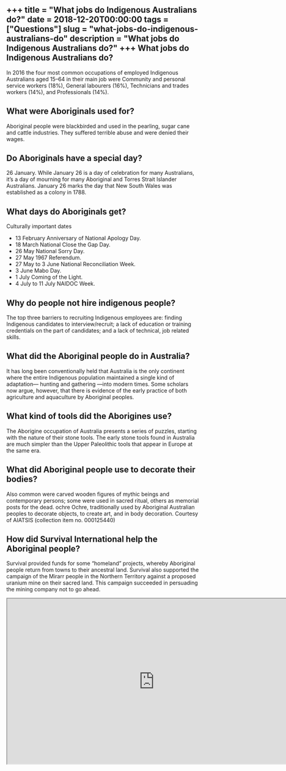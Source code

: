 +++
title = "What jobs do Indigenous Australians do?"
date = 2018-12-20T00:00:00
tags = ["Questions"]
slug = "what-jobs-do-indigenous-australians-do"
description = "What jobs do Indigenous Australians do?"
+++
What jobs do Indigenous Australians do?
---------------------------------------

In 2016 the four most common occupations of employed Indigenous Australians aged 15–64 in their main job were Community and personal service workers (18%), General labourers (16%), Technicians and trades workers (14%), and Professionals (14%).

What were Aboriginals used for?
-------------------------------

Aboriginal people were blackbirded and used in the pearling, sugar cane and cattle industries. They suffered terrible abuse and were denied their wages.

Do Aboriginals have a special day?
----------------------------------

26 January. While January 26 is a day of celebration for many Australians, it’s a day of mourning for many Aboriginal and Torres Strait Islander Australians. January 26 marks the day that New South Wales was established as a colony in 1788.

What days do Aboriginals get?
-----------------------------

Culturally important dates

- 13 February Anniversary of National Apology Day.
- 18 March National Close the Gap Day.
- 26 May National Sorry Day.
- 27 May 1967 Referendum.
- 27 May to 3 June National Reconciliation Week.
- 3 June Mabo Day.
- 1 July Coming of the Light.
- 4 July to 11 July NAIDOC Week.

Why do people not hire indigenous people?
-----------------------------------------

The top three barriers to recruiting Indigenous employees are: finding Indigenous candidates to interview/recruit; a lack of education or training credentials on the part of candidates; and a lack of technical, job related skills.

What did the Aboriginal people do in Australia?
-----------------------------------------------

It has long been conventionally held that Australia is the only continent where the entire Indigenous population maintained a single kind of adaptation— hunting and gathering —into modern times. Some scholars now argue, however, that there is evidence of the early practice of both agriculture and aquaculture by Aboriginal peoples.

What kind of tools did the Aborigines use?
------------------------------------------

The Aborigine occupation of Australia presents a series of puzzles, starting with the nature of their stone tools. The early stone tools found in Australia are much simpler than the Upper Paleolithic tools that appear in Europe at the same era.

What did Aboriginal people use to decorate their bodies?
--------------------------------------------------------

Also common were carved wooden figures of mythic beings and contemporary persons; some were used in sacred ritual, others as memorial posts for the dead. ochre Ochre, traditionally used by Aboriginal Australian peoples to decorate objects, to create art, and in body decoration. Courtesy of AIATSIS (collection item no. 000125440)

How did Survival International help the Aboriginal people?
----------------------------------------------------------

Survival provided funds for some “homeland” projects, whereby Aboriginal people return from towns to their ancestral land. Survival also supported the campaign of the Mirarr people in the Northern Territory against a proposed uranium mine on their sacred land. This campaign succeeded in persuading the mining company not to go ahead.

<iframe allow="accelerometer; autoplay; clipboard-write; encrypted-media; gyroscope; picture-in-picture" allowfullscreen="" class="__youtube_prefs__  epyt-is-override  no-lazyload" data-no-lazy="1" data-origheight="433" data-origwidth="770" data-skipgform_ajax_framebjll="" height="433" id="_ytid_10507" loading="lazy" src="https://www.youtube.com/embed/bpAS5f4TjNw?enablejsapi=1&autoplay=0&cc_load_policy=0&cc_lang_pref=&iv_load_policy=1&loop=0&modestbranding=0&rel=1&fs=1&playsinline=0&autohide=2&theme=dark&color=red&controls=1&" title="YouTube player" width="770"></iframe>